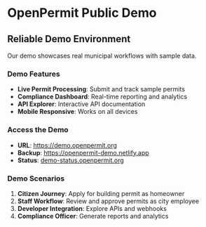 # OpenPermit Public Demo

## Reliable Demo Environment
Our demo showcases real municipal workflows with sample data.

### Demo Features
- **Live Permit Processing**: Submit and track sample permits
- **Compliance Dashboard**: Real-time reporting and analytics  
- **API Explorer**: Interactive API documentation
- **Mobile Responsive**: Works on all devices

### Access the Demo
- **URL**: https://demo.openpermit.org
- **Backup**: https://openpermit-demo.netlify.app
- **Status**: [demo-status.openpermit.org](https://demo-status.openpermit.org)

### Demo Scenarios
1. **Citizen Journey**: Apply for building permit as homeowner
2. **Staff Workflow**: Review and approve permits as city employee
3. **Developer Integration**: Explore APIs and webhooks
4. **Compliance Officer**: Generate reports and analytics
